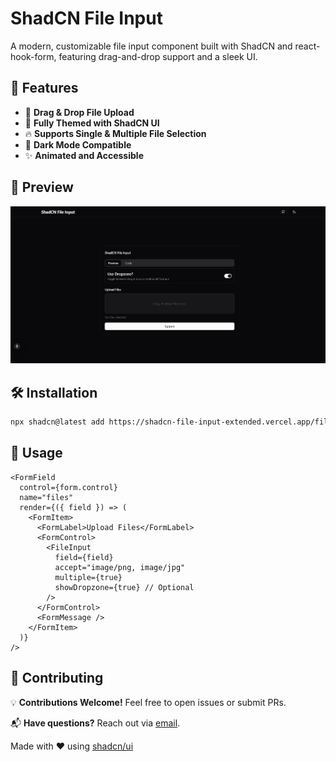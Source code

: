 
# ShadCN File Input  

A modern, customizable file input component built with ShadCN and react-hook-form, featuring drag-and-drop support and a sleek UI.

## 🚀 Features  

- 📂 **Drag & Drop File Upload**  
- 🎨 **Fully Themed with ShadCN UI**  
- 🔥 **Supports Single & Multiple File Selection**  
- 🌙 **Dark Mode Compatible**  
- ✨ **Animated and Accessible**  

## 📸 Preview  

![ShadCN File Input Demo](/example/public/demo.jpeg)  

## 🛠 Installation  

```sh
npx shadcn@latest add https://shadcn-file-input-extended.vercel.app/file-input.json
```  

## 🔧 Usage  

```tsx
<FormField
  control={form.control}
  name="files"
  render={({ field }) => (
    <FormItem>
      <FormLabel>Upload Files</FormLabel>
      <FormControl>
        <FileInput
          field={field}
          accept="image/png, image/jpg"
          multiple={true}
          showDropzone={true} // Optional
        />
      </FormControl>
      <FormMessage />
    </FormItem>
  )}
/>
```  

## 🤝 Contributing  

💡 **Contributions Welcome!** Feel free to open issues or submit PRs.  

📬 **Have questions?** Reach out via [email](mailto:vikramsamak02@gmail.com).

Made with ❤️ using [shadcn/ui](https://ui.shadcn.com)  
